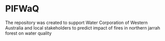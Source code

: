 # PIFWaQ

The repository was created to support Water Corporation of Western Australia and local stakeholders to predict impact of fires in northern jarrah forest on water quality

